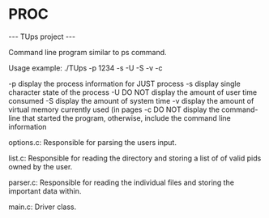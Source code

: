 # PROC
--- TUps project ---

Command line program similar to ps command.
  
  Usage example: 
  ./TUps -p 1234 -s -U -S -v -c
  
  -p <pid>
   display the process information for JUST process <PID> 
  -s
   display single character state of the process
  -U
   DO NOT display the amount of user time consumed
  -S
   display the amount of system time
  -v
   display the amount of virtual memory currently used (in pages
  -c
   DO NOT display the command-line that started the program, otherwise, include the command line information

  options.c: Responsible for parsing the users input. 

  list.c:    Responsible for reading the directory and storing a list of
             of valid pids owned by the user. 

  parser.c:  Responsible for reading the individual files and storing the
             important data within. 

  main.c:    Driver class. 
